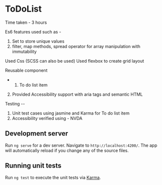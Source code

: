 # ToDoList

Time taken - 3 hours 

Es6 features used such as - 
 1) Set to store unique values 
 2) filter, map methods, spread operator for array manipulation with immutability

Used Css (SCSS can also be used)
Used flexbox to create grid layout

Reusable component 
- 1) To do list item
 2) Provided Accessibility support with aria tags and semantic HTML

Testing --

1) Unit test cases using jasmine and Karma for To do list item
2) Accessibility verified using - NVDA

## Development server

Run `ng serve` for a dev server. Navigate to `http://localhost:4200/`. The app will automatically reload if you change any of the source files.

## Running unit tests

Run `ng test` to execute the unit tests via [Karma](https://karma-runner.github.io).

